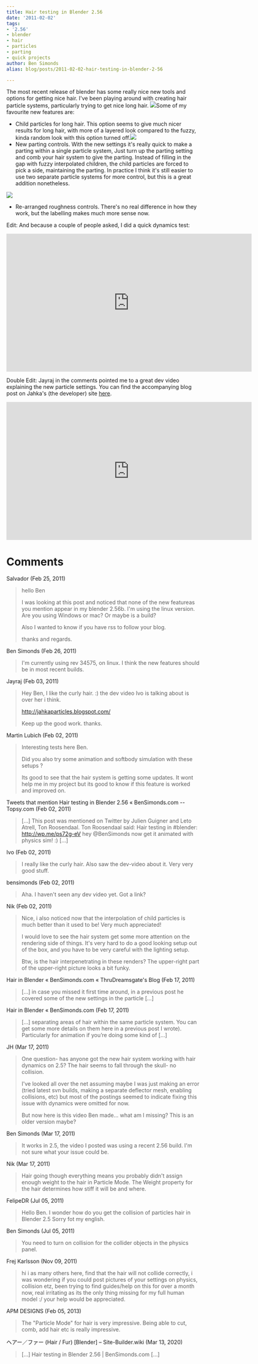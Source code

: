 ```yaml
---
title: Hair testing in Blender 2.56
date: '2011-02-02'
tags:
- '2.56'
- blender
- hair
- particles
- parting
- quick projects
author: Ben Simonds
alias: blog/posts/2011-02-02-hair-testing-in-blender-2-56

---
```


The most recent release of blender has some really nice new tools and options for getting nice hair. I've been playing around with creating hair particle systems, particularly trying to get nice long hair. [![](/images/old/hairtests.jpg)](/images/old/hairtests.jpg)Some of my favourite new features are: 

  * Child particles for long hair. This option seems to give much nicer results for long hair, with more of a layered look compared to the fuzzy, kinda random look with this option turned off.[![](/images/old/httut1.jpg)](/images/old/httut1.jpg)
  * New parting controls. With the new settings it's really quick to make a parting within a single particle system, Just turn up the parting setting and comb your hair system to give the parting. Instead of filling in the gap with fuzzy interpolated children, the child particles are forced to pick a side, maintaining the parting. In practice I think it's still easier to use two separate particle systems for more control, but this is a great addition nonetheless.

[![](/images/old/httut2.jpg)](/images/old/httut2.jpg)

  * Re-arranged roughness controls. There's no real difference in how they work, but the labelling makes much more sense now.

Edit: And because a couple of people asked, I did a quick dynamics test: 

<iframe width="640" height="360" src="https://www.youtube.com/embed/0KwyYH40paQ" title="YouTube video player" frameborder="0" allow="accelerometer; autoplay; clipboard-write; encrypted-media; gyroscope; picture-in-picture" allowfullscreen></iframe>

  Double Edit: Jayraj in the comments pointed me to a great dev video explaining the new particle settings. You can find the accompanying blog post on Jahka's (the developer) site [here](http://jahkaparticles.blogspot.com/). 

<iframe width="640" height="360" src="https://www.youtube.com/embed/k8FLJik6-Lw" title="YouTube video player" frameborder="0" allow="accelerometer; autoplay; clipboard-write; encrypted-media; gyroscope; picture-in-picture" allowfullscreen></iframe>







# Comments


Salvador (Feb 25, 2011)
> hello Ben
> 
> I was looking at this post and noticed that none of the new featureas you mention appear in my blender 2.56b. I'm using the linux version. Are you using Windows or mac? Or maybe is a build?
> 
> Also I wanted to know if you have rss to follow your blog.
> 
> thanks and regards.

Ben Simonds (Feb 26, 2011)
> I'm currently using rev 34575, on linux. I think the new features should be in most recent builds.

Jayraj (Feb 03, 2011)
> Hey Ben, 
> I like the curly hair. :)
> the dev video Ivo is talking about is over her i think.
> 
> http://jahkaparticles.blogspot.com/
> 
> Keep up the good work.
> thanks.

Martin Lubich (Feb 02, 2011)
> Interesting tests here Ben.
> 
> Did you also try some animation and softbody simulation with these setups ?
> 
> Its good to see that the hair system is getting some updates. It wont help me in my project but its good to know if this feature is worked and improved on.

Tweets that mention Hair testing in Blender 2.56 « BenSimonds.com -- Topsy.com (Feb 02, 2011)
> [...] This post was mentioned on Twitter by Julien Guigner and Leto Atrell, Ton Roosendaal. Ton Roosendaal said: Hair testing in #blender: http://wp.me/ps72g-eV hey @BenSimonds now get it animated with physics sim! :) [...]

Ivo (Feb 02, 2011)
> I really like the curly hair. Also saw the dev-video about it. Very very good stuff.

bensimonds (Feb 02, 2011)
> Aha. I haven't seen any dev video yet. Got a link?

Nik (Feb 02, 2011)
> Nice, i also noticed now that the interpolation of child particles is much better than it used to be! Very much appreciated!
> 
> I would love to see the hair system get some more attention on the rendering side of things. It's very hard to do a good looking setup out of the box, and you have to be very careful with the lighting setup. 
> 
> Btw, is the hair interpenetrating in these renders? The upper-right part of the upper-right picture looks a bit funky.

Hair in Blender « BenSimonds.com &laquo; ThruDreamsgate&#039;s Blog (Feb 17, 2011)
> [...] in case you missed it first time around, in a previous post he covered some of the new settings in the particle [...]

Hair in Blender &laquo; BenSimonds.com (Feb 17, 2011)
> [...] separating areas of hair within the same particle system. You can get some more details on them here in a previous post I wrote). Particularly for animation if you&#8217;re doing some kind of [...]

JH (Mar 17, 2011)
> One question- has anyone got the new hair system working with hair dynamics on 2.5?  The hair seems to fall through the skull- no collision.
> 
> I've looked all over the net assuming maybe I was just making an error (tried latest svn builds, making a separate deflector mesh, enabling collisions, etc) but most of the postings seemed to indicate fixing this issue with dynamics were omitted for now.
> 
> But now here is this video Ben made... what am I missing?  This is an older version maybe?

Ben Simonds (Mar 17, 2011)
> It works in 2.5, the video I posted was using a recent 2.56 build. I'm not sure what your issue could be.

Nik (Mar 17, 2011)
> Hair going though everything means you probably didn't assign enough weight to the hair in Particle Mode. The Weight property for the hair determines how stiff it will be and where.

FelipeDR (Jul 05, 2011)
> Hello Ben.
> I wonder how do you get the collision of particles hair in Blender 2.5
> Sorry fot my english.

Ben Simonds (Jul 05, 2011)
> You need to turn on collision for the collider objects in the physics panel.

Frej Karlsson (Nov 09, 2011)
> hi i as many others here, find that the hair will not collide correctly, i was wondering if you could post pictures of your settings on physics, collision etz, been trying to find guides/help on this for over a month now, real irritating as its the only thing missing for my full human model :/ your help would be appreciated.

APM DESIGNS (Feb 05, 2013)
> The "Particle Mode" for hair is very impressive. Being able to cut, comb, add hair etc  is really impressive.

ヘアー／ファー (Hair / Fur) [Blender] &#8211; Site-Builder.wiki (Mar 13, 2020)
> [&#8230;] Hair testing in Blender 2.56 | BenSimonds.com [&#8230;]
